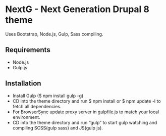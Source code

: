 # NextG - Next Generation Drupal 8 theme

Uses Bootstrap, Node.js, Gulp, Sass compiling.

## Requirements
- Node.js
- Gulp.js

## Installation
- Install Gulp ($ npm install gulp -g)
- CD into the theme directory and run $ npm install or $ npm update -l to fetch all dependencies.
- For BrowserSync update proxy server in gulpfile.js to match your local environment.
- CD into the theme directory and run “gulp” to start  gulp watching and compiling SCSS(gulp sass) and JS(gulp js).
